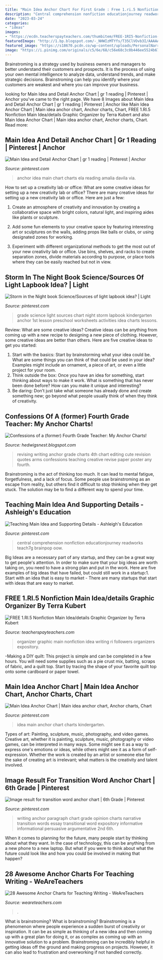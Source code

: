 ```yaml
---
title: "Main Idea Anchor Chart For First Grade : Free 1.ri.5 Nonfiction Main Idea/details Graphic Organizer By Terra Kubert"
description: "Central comprehension nonfiction educationjourney readworks teach7g brainpop oow"
date: "2023-03-24"
categories:
- "ideas"
images:
- "https://ecdn.teacherspayteachers.com/thumbitem/FREE-1RI5-Nonfiction-Main-Ideadetails-Graphic-Organizer-1376758145/original-346016-2.jpg"
featuredImage: "http://1.bp.blogspot.com/-_NHWIzMTYfs/T35ClVOvb3I/AAAAAAAAAWs/9m0qPMkMog0/s1600/blog+002.JPG"
featured_image: "https://s18670.pcdn.co/wp-content/uploads/PersonalNarrative-1.jpg"
image: "https://i.pinimg.com/originals/c5/6e/68/c56e68c3c0b446ee5524b6774764b664.jpg"
---
```



Brainstroming is a strategy used by business owners and managers to better understand their customers and prospects. It is the process of using your own mental intelligence to analyze data, understand trends, and make strategic decisions. Brainstroming can help you identify where your customers are weakest and where you can improve your business.

	

		
looking for Main Idea and Detail Anchor Chart | gr 1 reading | Pinterest | Anchor you've came to the right page. We have 8 Images about Main Idea and Detail Anchor Chart | gr 1 reading | Pinterest | Anchor like Main Idea Anchor Chart | Main idea anchor chart, Anchor charts, Chart, FREE 1.RI.5 Nonfiction Main Idea/details Graphic Organizer by Terra Kubert and also Main Idea Anchor Chart | Main idea anchor chart, Anchor charts, Chart. Read more:
		
    
## Main Idea And Detail Anchor Chart | Gr 1 Reading | Pinterest | Anchor

<img loading=lazy src="https://s-media-cache-ak0.pinimg.com/736x/b3/8a/0e/b38a0ef401758e513107af07f1676800.jpg" onerror="this.onerror=null;this.src='https://tse1.mm.bing.net/th?id=OIP.B8Oj1kqkgZ1PcaCPvQoHiwHaJ3&amp;pid=15.1';" alt="Main Idea and Detail Anchor Chart | gr 1 reading | Pinterest | Anchor">

_Source: pinterest.com_

>anchor idea main chart charts ela reading amalia davila via. 

	

How to set up a creativity lab or office: What are some creative ideas for setting up a new creativity lab or office?
There are many creative ideas for setting up a new creativity lab or office. Here are just a few: 
1. Create an atmosphere of creativity and innovation by creating a collaborative space with bright colors, natural light, and inspiring aides like plants or sculpture.

2. Add some fun elements to your creative space by featuring interesting art or sculptures on the walls, adding props like balls or clubs, or using designated zones for working.

3. Experiment with different organizational methods to get the most out of your new creativity lab or office. Use bins, shelves, and racks to create separation zones, divide materials according to purpose, or place tools where they can be easily reached but not in view.

    
## Storm In The Night Book Science/Sources Of Light Lapbook Idea? | Light

<img loading=lazy src="https://i.pinimg.com/736x/5d/9e/cd/5d9ecdd1816fd51daaba2f4c0e01d01f--science-projects-science-ideas.jpg" onerror="this.onerror=null;this.src='https://tse2.mm.bing.net/th?id=OIP.jCFYNku85TOzeRtzqUtodgHaJ4&amp;pid=15.1';" alt="Storm in the Night book Science/Sources of light lapbook idea? | Light">

_Source: pinterest.com_

>grade science light sources chart night storm lapbook kindergarten anchor 1st lesson preschool worksheets activities idea charts lessons. 

	

Review: What are some creative ideas?
Creative ideas can be anything from coming up with a new recipe to designing a new piece of clothing. However, some creative ideas are better than others. Here are five creative ideas to get you started: 
1. Start with the basics: Start by brainstorming what your idea could be. What are some things you can think of that could be used in your idea? Examples might include an ornament, a piece of art, or even a little project for your room. 
2. Think outside the box: Once you have an idea for something, start thinking about ways to make it work. What is something that has never been done before? How can you make it unique and interesting? 
3. Be daring: Don’t just take what someone has already done and create something new; go beyond what people usually think of when they think of creativity.

    
## Confessions Of A (former) Fourth Grade Teacher: My Anchor Charts!

<img loading=lazy src="http://1.bp.blogspot.com/-_NHWIzMTYfs/T35ClVOvb3I/AAAAAAAAAWs/9m0qPMkMog0/s1600/blog+002.JPG" onerror="this.onerror=null;this.src='https://tse3.mm.bing.net/th?id=OIP.8Fj3H53lDrQcl-EdPUEeVAHaJ6&amp;pid=15.1';" alt="Confessions of a (former) Fourth Grade Teacher: My Anchor Charts!">

_Source: hedwigsnest.blogspot.com_

>revising writing anchor grade charts 4th chart editing cute revision quotes arms confessions teaching creative revise paper poster any fourth. 

	

Brainstroming is the act of thinking too much. It can lead to mental fatigue, forgetfulness, and a lack of focus. Some people use brainstroming as an escape from reality, but others find it difficult to stop thinking when they get stuck. The solution may be to find a different way to spend your time.

    
## Teaching Main Idea And Supporting Details - Ashleigh&#039;s Education

<img loading=lazy src="https://i.pinimg.com/736x/63/06/40/630640369bec408274f92642b6c3ca72.jpg" onerror="this.onerror=null;this.src='https://tse1.mm.bing.net/th?id=OIP.HUq_2sJ4ks9Q1lYVYcWFJQHaJ6&amp;pid=15.1';" alt="Teaching Main Idea and Supporting Details - Ashleigh&#039;s Education">

_Source: pinterest.com_

>central comprehension nonfiction educationjourney readworks teach7g brainpop oow. 

	

Big Ideas are a necessary part of any startup, and they can be a great way to get people's attention. In order to make sure that your big ideas are worth taking on, you need to have a strong plan and put in the work. Here are five examples of big ideas that have failed, but could still work in a startup:1. Start with an idea that is easy to market - There are many startups that start with ideas that are easy to market.

    
## FREE 1.RI.5 Nonfiction Main Idea/details Graphic Organizer By Terra Kubert

<img loading=lazy src="https://ecdn.teacherspayteachers.com/thumbitem/FREE-1RI5-Nonfiction-Main-Ideadetails-Graphic-Organizer-1376758145/original-346016-2.jpg" onerror="this.onerror=null;this.src='https://tse3.mm.bing.net/th?id=OIP.aGzK0Q6Sw-o18vdzDPA7-AAAAA&amp;pid=15.1';" alt="FREE 1.RI.5 Nonfiction Main Idea/details Graphic Organizer by Terra Kubert">

_Source: teacherspayteachers.com_

>organizer graphic main nonfiction idea writing ri followers organizers expository. 

	

-Making a DIY quilt: This project is simple and can be completed in a few hours. You will need some supplies such as a pie crust mix, batting, scraps of fabric, and a quilt top. Start by tracing the shape of your favorite quilt top onto some cardboard or paper towel.

    
## Main Idea Anchor Chart | Main Idea Anchor Chart, Anchor Charts, Chart

<img loading=lazy src="https://i.pinimg.com/originals/c5/6e/68/c56e68c3c0b446ee5524b6774764b664.jpg" onerror="this.onerror=null;this.src='https://tse4.mm.bing.net/th?id=OIP.SPtKuCHqhWLxI29FaoqBrAHaJ4&amp;pid=15.1';" alt="Main Idea Anchor Chart | Main idea anchor chart, Anchor charts, Chart">

_Source: pinterest.com_

>idea main anchor chart charts kindergarten. 

	

Types of art: Painting, sculpture, music, photography, and video games.
Creative art, whether it is painting, sculpture, music, photography or video games, can be interpreted in many ways. Some might see it as a way to express one's emotions or ideas, while others might see it as a form of self-expression. Whether the work is created by an artist or someone else for the sake of creating art is irrelevant; what matters is the creativity and talent involved.

    
## Image Result For Transition Word Anchor Chart | 6th Grade | Pinterest

<img loading=lazy src="https://s-media-cache-ak0.pinimg.com/originals/a4/b7/ca/a4b7cabfcf0091eb32070e02cac62bfa.jpg" onerror="this.onerror=null;this.src='https://tse1.mm.bing.net/th?id=OIP.j2u2McuuB-PwT8qYLRQsUgHaJ3&amp;pid=15.1';" alt="Image result for transition word anchor chart | 6th Grade | Pinterest">

_Source: pinterest.com_

>writing anchor paragraph chart grade opinion charts narrative transition words essay transitional word expository informative informational persuasive argumentative 2nd 6th. 

	

When it comes to planning for the future, many people start by thinking about what they want. In the case of technology, this can be anything from a new phone to a new laptop. But what if you were to think about what the future could look like and how you could be involved in making that happen?

    
## 28 Awesome Anchor Charts For Teaching Writing - WeAreTeachers

<img loading=lazy src="https://s18670.pcdn.co/wp-content/uploads/PersonalNarrative-1.jpg" onerror="this.onerror=null;this.src='https://tse1.mm.bing.net/th?id=OIP.h4884iupW_9dt054_vf60gHaM6&amp;pid=15.1';" alt="28 Awesome Anchor Charts for Teaching Writing - WeAreTeachers">

_Source: weareteachers.com_

>. 

	

What is brainstroming?
What is brainstroming? Brainstroming is a phenomenon where people experience a sudden burst of creativity or inspiration. It can be as simple as thinking of a new idea and then coming up with a great plan for doing it, or as complex as coming up with an innovative solution to a problem. Brainstroming can be incredibly helpful in getting ideas off the ground and making progress on projects. However, it can also lead to frustration and overworking if not handled correctly.

